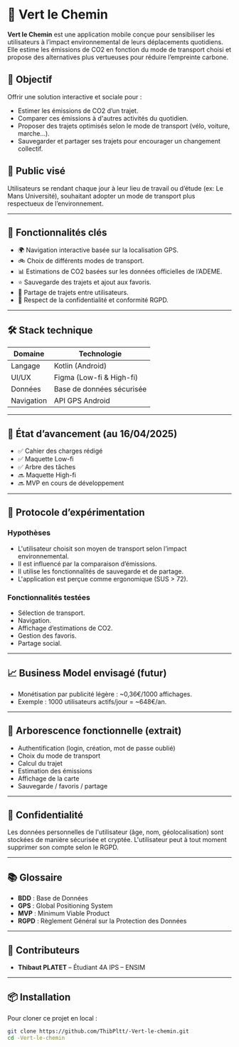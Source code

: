 # 🌿 Vert le Chemin

**Vert le Chemin** est une application mobile conçue pour sensibiliser les utilisateurs à l’impact environnemental de leurs déplacements quotidiens. 
Elle estime les émissions de CO2 en fonction du mode de transport choisi et propose des alternatives plus vertueuses pour réduire l’empreinte carbone.

## 📱 Objectif

Offrir une solution interactive et sociale pour :
- Estimer les émissions de CO2 d’un trajet.
- Comparer ces émissions à d'autres activités du quotidien.
- Proposer des trajets optimisés selon le mode de transport (vélo, voiture, marche…).
- Sauvegarder et partager ses trajets pour encourager un changement collectif.

## 🎯 Public visé

Utilisateurs se rendant chaque jour à leur lieu de travail ou d’étude (ex: Le Mans Université), souhaitant adopter un mode de transport plus respectueux de l’environnement.

---

## 🧠 Fonctionnalités clés

- 🌍 Navigation interactive basée sur la localisation GPS.
- 🚲 Choix de différents modes de transport.
- 📊 Estimations de CO2 basées sur les données officielles de l’ADEME.
- ⭐ Sauvegarde des trajets et ajout aux favoris.
- 🔄 Partage de trajets entre utilisateurs.
- 🔐 Respect de la confidentialité et conformité RGPD.

---

## 🛠️ Stack technique

| Domaine        | Technologie            |
|----------------|------------------------|
| Langage        | Kotlin (Android)       |
| UI/UX          | Figma (Low-fi & High-fi) |
| Données        | Base de données sécurisée |
| Navigation     | API GPS Android        |

---

## 🚧 État d’avancement (au 16/04/2025)

- ✅ Cahier des charges rédigé
- ✅ Maquette Low-fi
- ✅ Arbre des tâches
- 🔜 Maquette High-fi
- 🔜 MVP en cours de développement

---

## 🔬 Protocole d’expérimentation

### Hypothèses
- L'utilisateur choisit son moyen de transport selon l’impact environnemental.
- Il est influencé par la comparaison d’émissions.
- Il utilise les fonctionnalités de sauvegarde et de partage.
- L'application est perçue comme ergonomique (SUS > 72).

### Fonctionnalités testées
- Sélection de transport.
- Navigation.
- Affichage d’estimations de CO2.
- Gestion des favoris.
- Partage social.

---

## 📈 Business Model envisagé (futur)

- Monétisation par publicité légère : ~0,36€/1000 affichages.
- Exemple : 1000 utilisateurs actifs/jour = ~648€/an.

---

## 🧩 Arborescence fonctionnelle (extrait)

- Authentification (login, création, mot de passe oublié)
- Choix du mode de transport
- Calcul du trajet
- Estimation des émissions
- Affichage de la carte
- Sauvegarde / favoris / partage

---

## 🔐 Confidentialité

Les données personnelles de l'utilisateur (âge, nom, géolocalisation) sont stockées de manière sécurisée et cryptée. L'utilisateur peut à tout moment supprimer son compte selon le RGPD.

---

## 📚 Glossaire

- **BDD** : Base de Données  
- **GPS** : Global Positioning System  
- **MVP** : Minimum Viable Product  
- **RGPD** : Règlement Général sur la Protection des Données  

---

## 🤝 Contributeurs

- **Thibaut PLATET** – Étudiant 4A IPS – ENSIM

---

## 📦 Installation

Pour cloner ce projet en local :

```bash
git clone https://github.com/ThibPltt/-Vert-le-chemin.git
cd -Vert-le-chemin

